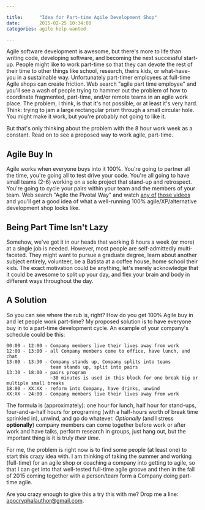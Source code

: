 ```yaml
---

title:      "Idea for Part-time Agile Development Shop"
date:       2015-02-25 10:34:00
categories: agile help-wanted

---
```


Agile software development is awesome, but there's more to life than writing
code, developing software, and becoming the next successful start-up. People
might like to work part-time so that they can devote the rest of their time to
other things like school, research, theirs kids, or what-have-you in a
sustainable way. Unfortunately part-timer employees at full-time Agile shops can
create friction.  Web search "agile part time employee" and you'll see a wash of
people trying to hammer out the problem of how to coordinate fragmented,
part-time, and/or remote teams in an agile work place.  The problem, I think, is
that it's not possible, or at least it's very hard. Think: trying to jam a large
rectangular prism through a small circular hole. You might make it work, but
you're probably not going to like it.

But that's only thinking about the problem with the 8 hour work week as a
constant.  Read on to see a proposed way to work agile, part-time.

<!--more-->

Agile Buy In
------------
Agile works when everyone buys into it 100%. You're going to partner all the
time, you're going all to test drive your code. You're all going to have small
teams (2-6) working on a sole project that stand-up and retrospect. You're going
to cycle your pairs within your team and the members of your team. Web search
"Agile the Pivotal Way" and watch [any of][AtPW1] [those videos][AtPW2] and
you'll get a good idea of what a well-running 100% agile/XP/alternative
development shop looks like.

[AtPW1]: https://vimeo.com/52923973
[AtPW2]: http://pivotallabs.com/103-agile-the-pivotal-way/

Being Part Time Isn't Lazy
--------------------------
Somehow, we've got it in our heads that working 8 hours a week (or more) at a
single job is needed.  However, most people are self-admittedly multi-faceted.
They might want to pursue a graduate degree, learn about another subject
entirely, volunteer, be a Batista at a coffee house, home school their kids. The
exact motivation could be anything, let's merely acknowledge that it could be
awesome to split up your day, and flex your brain and body in different ways
throughout the day.

A Solution
----------
So you can see where the rub is, right? How do you get 100% Agile buy in and
let people work part-time?  My proposed solution is to have everyone buy in to a
part-time development cycle.  An example of your company's schedule could be
this:

    00:00 - 12:00 - Company members live their lives away from work
    12:00 - 13:00 - all Company members come to office, have lunch, and chat
    13:00 - 13:30 - Company stands up, Company splits into teams
                    team stands up, split into pairs
    13:30 - 18:00 - pairs program
                    ~30 minutes is used in this block for one break big or multiple small breaks
    18:00 - XX:XX - reform into Company, have drinks, unwind
    XX:XX - 24:00 - Company members live their lives away from work

The formula is (approximately): one hour for lunch, half hour for stand-ups,
four-and-a-half hours for programing (with a half-hours worth of
break time sprinkled in), unwind, and go do whatever. *Optionally* (and I stress
 **optionally**) company members can come together before work or after work and
 have talks, perform research in groups, just hang out, but the important thing
 is it is truly *their time*.

For me, the problem is right now is to find some people (at least one) to start
this crazy idea with.  I am thinking of taking the summer and working
(full-time) for an agile shop or coaching a company into getting to agile, so
that I can get into that well-tested full-time agile groove and then in the fall
of 2015 coming together with a person/team form a Company doing part-time agile.

Are you crazy enough to give this a try this with me? Drop me a line:
<apocryphalauthor@gmail.com>.

